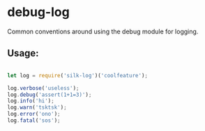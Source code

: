 # debug-log
Common conventions around using the debug module for logging.


## Usage:

```js

let log = require('silk-log')('coolfeature');

log.verbose('useless');
log.debug('assert(1+1=3)');
log.info('hi');
log.warn('tsktsk');
log.error('ono');
log.fatal('sos');
```
